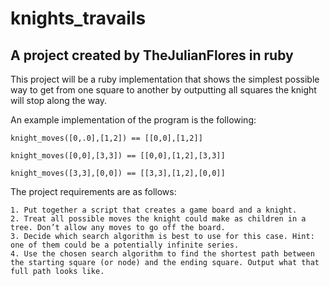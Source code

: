 # knights_travails

## A project created by TheJulianFlores in ruby

This project will be a ruby implementation that shows the simplest possible way to get from one square to another by outputting all squares the knight will stop along the way.

An example implementation of the program is the following:

```
knight_moves([0,.0],[1,2]) == [[0,0],[1,2]]

knight_moves([0,0],[3,3]) == [[0,0],[1,2],[3,3]]

knight_moves([3,3],[0,0]) == [[3,3],[1,2],[0,0]]
```

The project requirements are as follows:

```
1. Put together a script that creates a game board and a knight.
2. Treat all possible moves the knight could make as children in a tree. Don’t allow any moves to go off the board.
3. Decide which search algorithm is best to use for this case. Hint: one of them could be a potentially infinite series.
4. Use the chosen search algorithm to find the shortest path between the starting square (or node) and the ending square. Output what that full path looks like.
```

